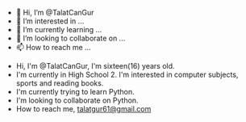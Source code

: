 - 👋 Hi, I’m @TalatCanGur
- 👀 I’m interested in ...
- 🌱 I’m currently learning ...
- 💞️ I’m looking to collaborate on ...
- 📫 How to reach me ...

<!---
TalatCanGur/TalatCanGur is a ✨ special ✨ repository because its `README.md` (this file) appears on your GitHub profile.
You can click the Preview link to take a look at your changes.
--->

- Hi, I'm @TalatCanGur, I'm sixteen(16) years old.
-  I'm currently in High School 2. I'm interested in computer subjects, sports and reading books. 
-  I'm currently trying to learn Python. 
-  I'm looking to collaborate on Python.
- How to reach me, talatgur61@gmail.com
